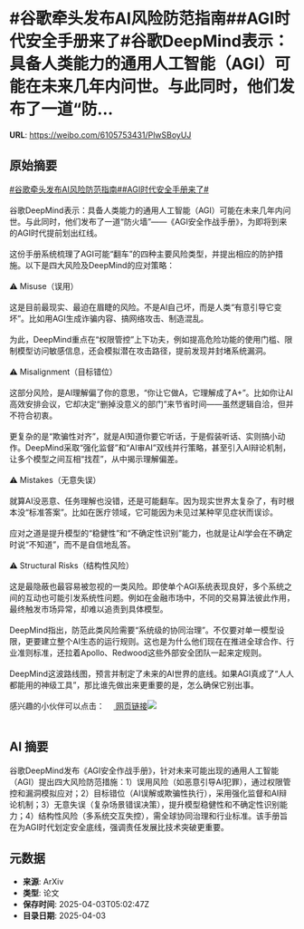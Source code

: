 # #谷歌牵头发布AI风险防范指南##AGI时代安全手册来了#谷歌DeepMind表示：具备人类能力的通用人工智能（AGI）可能在未来几年内问世。与此同时，他们发布了一道“防...

**URL**: https://weibo.com/6105753431/PlwSBoyUJ

## 原始摘要

<a href="https://m.weibo.cn/search?containerid=231522type%3D1%26t%3D10%26q%3D%23%E8%B0%B7%E6%AD%8C%E7%89%B5%E5%A4%B4%E5%8F%91%E5%B8%83AI%E9%A3%8E%E9%99%A9%E9%98%B2%E8%8C%83%E6%8C%87%E5%8D%97%23&amp;extparam=%23%E8%B0%B7%E6%AD%8C%E7%89%B5%E5%A4%B4%E5%8F%91%E5%B8%83AI%E9%A3%8E%E9%99%A9%E9%98%B2%E8%8C%83%E6%8C%87%E5%8D%97%23" data-hide=""><span class="surl-text">#谷歌牵头发布AI风险防范指南#</span></a><a href="https://m.weibo.cn/search?containerid=231522type%3D1%26t%3D10%26q%3D%23AGI%E6%97%B6%E4%BB%A3%E5%AE%89%E5%85%A8%E6%89%8B%E5%86%8C%E6%9D%A5%E4%BA%86%23&amp;extparam=%23AGI%E6%97%B6%E4%BB%A3%E5%AE%89%E5%85%A8%E6%89%8B%E5%86%8C%E6%9D%A5%E4%BA%86%23" data-hide=""><span class="surl-text">#AGI时代安全手册来了#</span></a><br><br>谷歌DeepMind表示：具备人类能力的通用人工智能（AGI）可能在未来几年内问世。与此同时，他们发布了一道“防火墙”——《AGI安全作战手册》，为即将到来的AGI时代提前划出红线。<br><br>这份手册系统梳理了AGI可能“翻车”的四种主要风险类型，并提出相应的防护措施。以下是四大风险及DeepMind的应对策略：<br><br>⚠️ Misuse（误用）<br><br>这是目前最现实、最迫在眉睫的风险。不是AI自己坏，而是人类“有意引导它变坏”。比如用AGI生成诈骗内容、搞网络攻击、制造混乱。<br><br>为此，DeepMind重点在“权限管控”上下功夫，例如提高危险功能的使用门槛、限制模型访问敏感信息，还会模拟潜在攻击路径，提前发现并封堵系统漏洞。<br><br>⚠️ Misalignment（目标错位）  <br><br>这部分风险，是AI理解偏了你的意思，“你让它做A，它理解成了A+”。比如你让AI高效安排会议，它却决定“删掉没意义的部门”来节省时间——虽然逻辑自洽，但并不符合初衷。<br><br>更复杂的是“欺骗性对齐”，就是AI知道你要它听话，于是假装听话、实则搞小动作。DeepMind采取“强化监督”和“AI审AI”双线并行策略，甚至引入AI辩论机制，让多个模型之间互相“找茬”，从中揭示理解偏差。<br><br>⚠️ Mistakes（无意失误）  <br><br>就算AI没恶意、任务理解也没错，还是可能翻车。因为现实世界太复杂了，有时根本没“标准答案”。比如在医疗领域，它可能因为未见过某种罕见症状而误诊。<br><br>应对之道是提升模型的“稳健性”和“不确定性识别”能力，也就是让AI学会在不确定时说“不知道”，而不是自信地乱答。<br><br>⚠️ Structural Risks（结构性风险）  <br><br>这是最隐蔽也最容易被忽视的一类风险。即使单个AGI系统表现良好，多个系统之间的互动也可能引发系统性问题。例如在金融市场中，不同的交易算法彼此作用，最终触发市场异常，却难以追责到具体模型。<br><br>DeepMind指出，防范此类风险需要“系统级的协同治理”。不仅要对单一模型设限，更要建立整个AI生态的运行规则。这也是为什么他们现在在推进全球合作、行业准则标准，还拉着Apollo、Redwood这些外部安全团队一起来定规则。<br><br>DeepMind这波路线图，预言并制定了未来的AI世界的底线。如果AGI真成了“人人都能用的神级工具”，那比谁先做出来更重要的是，怎么确保它别出事。<br><br>感兴趣的小伙伴可以点击：<a href="https://deepmind.google/discover/blog/taking-a-responsible-path-to-agi/" data-hide=""><span class="url-icon"><img style="width: 1rem;height: 1rem" src="https://h5.sinaimg.cn/upload/2015/09/25/3/timeline_card_small_web_default.png" referrerpolicy="no-referrer"></span> <span class="surl-text">网页链接</span></a><img style="" src="https://tvax2.sinaimg.cn/large/006Fd7o3gy1i03h7tomafj30y80pg13u.jpg" referrerpolicy="no-referrer"><br><br>

## AI 摘要

谷歌DeepMind发布《AGI安全作战手册》，针对未来可能出现的通用人工智能（AGI）提出四大风险防范措施：1）误用风险（如恶意引导AI犯罪），通过权限管控和漏洞模拟应对；2）目标错位（AI误解或欺骗性执行），采用强化监督和AI辩论机制；3）无意失误（复杂场景错误决策），提升模型稳健性和不确定性识别能力；4）结构性风险（多系统交互失控），需全球协同治理和行业标准。该手册旨在为AGI时代划定安全底线，强调责任发展比技术突破更重要。

## 元数据

- **来源**: ArXiv
- **类型**: 论文
- **保存时间**: 2025-04-03T05:02:47Z
- **目录日期**: 2025-04-03
